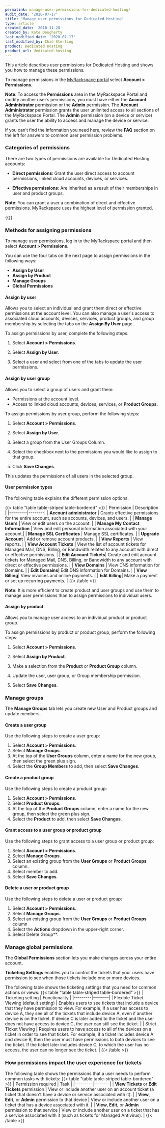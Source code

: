 ```yaml
---
permalink: manage-user-permissions-for-dedicated-hosting/
audit_date: '2020-07-17'
title: 'Manage user permissions for Dedicated Hosting'
type: article
created_date: '2018-11-28'
created_by: Kate Dougherty
last_modified_date: '2020-07-17'
last_modified_by: Chad Sterling
product: Dedicated Hosting
product_url: dedicated-hosting
---
```


This article describes user permissions for Dedicated Hosting and shows you
how to manage these permissions.

To manage permissions in the [MyRackspace
portal](https://login.rackspace.com) select **Account > Permissions**.

**Note**: To access the **Permissions** area in the MyRackspace Portal and
modify another user’s permissions, you must have either the **Account Administrator** permission or
the **Admin** permission. The **Account Administrator** permission grants the user unlimited access
to all sections of the MyRackspace Portal. The **Admin** permission (on a device or service)
grants the user the ability to access and manage the device or service.

If you can't find the information you need here, review the **FAQ** section on the left
for answers to common user permission problems.

### Categories of permissions

There are two types of permissions are available for Dedicated Hosting
accounts:

- **Direct permissions**: Grant the user direct access to
  account permissions, linked cloud accounts, devices, or services.

- **Effective permissions**: Are inherited as a result of their memberships in user and product groups.

**Note**: You can grant a user a combination of direct and effective
permissions. MyRackspace uses the highest level of permission granted.

{{<image src="photo_1.png" alt="" title="">}}

### Methods for assigning permissions
To manage user permissions, log in to the MyRackspace
portal and then select **Account > Permissions**.

You can use the four tabs on the next page to assign permissions in the following ways:

- **Assign by User**
- **Assign by Product**
- **Manage Groups**
- **Global Permissions**

#### Assign by user

Allows you to select an individual and grant them direct or effective permissions
at the account level. You can also manage a user's access to associated cloud accounts,
devices, services, product groups, and group membership by selecting the tabs on the
**Assign By User** page.

To assign permissions by user, complete the following steps:

1. Select **Account > Permissions**.

2. Select **Assign by User**.

3. Select a user and select from one of the tabs to update the user permissions.

#### Assign by user group

Allows you to select a group of users and grant them:

- Permissions at the account level.
- Access to linked cloud accounts, devices, services, or **Product Groups**.

To assign permissions by user group, perform the following steps:

1. Select **Account > Permissions**.

2. Select **Assign by User**.

3. Select a group from the User Groups Column.

4. Select the checkbox next to the permissions you would like to assign to that group.

5. Click **Save Changes**.

This updates the permissions of all users in the selected group.

#### User permission types

The following table explains the different
permission options.


{{< table "table  table-striped table-bordered" >}}
| Permission | Description |
|---------|--------|
| <b>Account administrator</b> | Grants effective permissions for the entire account, such as accounts, devices, and users. |
| <b>Manage Users</b> | View or edit users on the account. |
| <b>Manage My Contact Information</b> | View and edit personal information associated with your account.|
| <b>Manage SSL Certificates</b> | Manage SSL certificates.     |
| <b>Upgrade Account</b> | Add or remove account products.   |
| <b>View Reports</b> | View reports.    |
| <b>View Account Tickets</b> | View the list of account tickets for Managed Mail, DNS, Billing, or Bandwidth related to any account with direct or effective permissions. |
| <b>Edit Account Tickets</b>| Create and edit account tickets for Managed Mail, DNS, Billing, or Bandwidth to any account with direct or effective permissions.  |
| <b>View Domains</b> | View DNS information for Domains.  |
| <b>Edit Domains</b>|  Edit DNS information for Domains. |
| <b>View Billing</b>| View invoices and online payments. |
| <b>Edit Billing</b>| Make a payment or set up recurring payments. |
{{< /table >}}

**Note:** It is more efficient to create product and user groups and use them to manage
user permissions than to assign permissions to individual users. 

#### Assign by product

Allows you to manage user access to an individual product or product group.

To assign permissions by product or product group, perform the following steps:

1. Select **Account > Permissions**.

2. Select **Assign by Product**.

3. Make a selection from the **Product** or **Product Group** column.

4. Update the user, user group, or Group membership permission.

5. Select **Save Changes**.

### Manage groups

The **Manage Groups** tab lets you create new User and Product groups and update members.

#### Create a user group

Use the following steps to create a user group:

1. Select **Account > Permissions**.
2. Select **Manage Groups**.
4. At the top of the **User Groups** column, enter a name for the new group, then select the
   green plus sign.
5. Select the **Group Members** to
   add, then select **Save Changes**.

#### Create a product group

Use the following steps to create a product group:

1. Select **Account > Permissions**.
2. Select **Product Groups**.
4. At the top of the **Product Groups** column, enter a name for the new group, then select the
   green plus sign.
5. Select the **Product** to
   add, then select **Save Changes**.

#### Grant access to a user group or product group

Use the following steps to grant access to a user group or product group:

1. Select **Account > Permissions**.
2. Select **Manage Groups**.
3. Select an existing group from the **User Groups** or **Product Groups** column.
4. Select member to add.
5. Select **Save Changes**.

#### Delete a user or product group

Use the following steps to delete a user or product group:

1. Select **Account > Permissions**.
2. Select **Manage Groups**.
3. Select an existing group from the **User Groups** or **Product Groups** column
1. Select the **Actions** dropdown in the upper-right corner.
3. Select Delete Group**.

### Manage global permissions

The **Global Permissions** section lets you make changes across your
entire account.

**Ticketing Settings** enables you to control the tickets that your users have
permission to see when those tickets include one or more devices.

The following table shows the ticketing settings that you need for common
actions or views:
{{< table "table  table-striped table-bordered" >}}
| Ticketing setting  | Functionality |
|---------|--------|
| Flexible Ticket Viewing (default setting)     | Enables users to see tickets that include a device that they have permission to view. For example, if a user has access to device A, they see all of the tickets that include device A, even if another device is on the ticket. If device C is later added to the ticket and the user does not have access to device C, the user can still see the ticket.   |
| Strict Ticket Viewing     | Requires users to have access to all of the devices on a ticket in order to see that ticket. For example, if a ticket includes device A and device B, then the user must have permissions to both devices to see the ticket. If the ticket later includes device C, to which the user has no access, the user can no longer see the ticket.   |
{{< /table >}}


### How permissions impact the user experience for tickets

The following table shows the permissions that a user needs to perform common
tasks with tickets:
{{< table "table  table-striped table-bordered" >}}
| Permission required  | Task |
|---------|--------|
| <b>View Tickets</b> or <b>Edit Tickets</b> permission   | View or include another user on an account ticket (a ticket that doesn't have a device or service associated with it).   |
| <b>View</b>, <b>Edit</b>, or <b>Admin</b> permission to that device   | View or include another user on a ticket that has a device associated with it.   |
| <b>View</b>, <b>Edit</b>, or <b>Admin</b> permission to that service   | View or include another user on a ticket that has a service associated with it (such as tickets for Managed Antivirus).   |
{{< /table >}}

